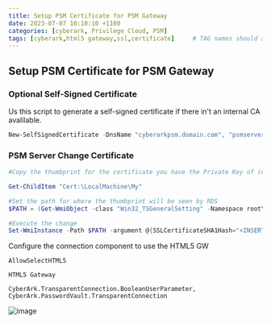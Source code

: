 ```yaml
---
title: Setup PSM Certificate for PSM Gateway
date: 2023-07-07 10:10:10 +1100
categories: [cyberark, Privilege Cloud, PSM]
tags: [cyberark,html5 gateway,ssl,certificate]     # TAG names should always be lowercase
---
```


## Setup PSM Certificate for PSM Gateway

### Optional Self-Signed Certificate

Us this script to generate a self-signed certificate if there in't an internal CA avalilable.
``` powershell
New-SelfSignedCertificate -DnsName "cyberarkpsm.domain.com", "psmserver1.domain.com", "psmserver2.domain.com" -NotAfter (Get-Date).AddYears(3) -TextExtension @("2.5.29.37={text}1.3.6.1.5.5.7.3.1") -KeyLength 4096 -KeyExportPolicy Exportable -CertStoreLocation "cert:\LocalMachine\My"
```

### PSM Server Change Certificate

``` powershell
#Copy the thumbprint for the certificate you have the Private Key of (usually the personal certificate of the machine unless the customer followed your instructions to build the CA from scratch)

Get-ChildItem "Cert:\LocalMachine\My"

#Set the path for where the thumbprint will be seen by RDS
$PATH = (Get-WmiObject -class "Win32_TSGeneralSetting" -Namespace root\cimv2\terminalservices)

#Execute the change
Set-WmiInstance -Path $PATH -argument @{SSLCertificateSHA1Hash="<INSERT-Thumbprint-HERE>"}

```

Configure the connection component to use the HTML5 GW

```
AllowSelectHTML5

HTML5 Gateway

CyberArk.TransparentConnection.BooleanUserParameter, CyberArk.PasswordVault.TransparentConnection
```

![image](https://user-images.githubusercontent.com/65890052/227809357-6edddc17-ae9f-4ed3-8a47-ae427045e556.png)

